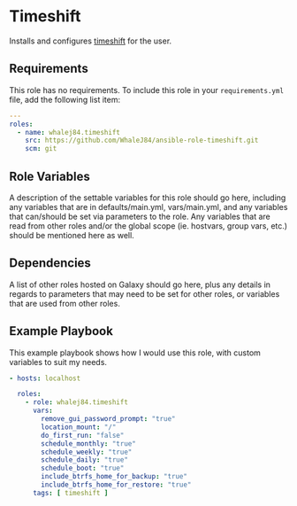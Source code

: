 Timeshift
=========

Installs and configures [timeshift](https://github.com/linuxmint/timeshift) for the user.

Requirements
------------

This role has no requirements.
To include this role in your `requirements.yml` file, add the following list item:

```yaml
---
roles:
  - name: whalej84.timeshift
    src: https://github.com/WhaleJ84/ansible-role-timeshift.git
    scm: git
```

Role Variables
--------------

A description of the settable variables for this role should go here, including any variables that are in defaults/main.yml, vars/main.yml, and any variables that can/should be set via parameters to the role. Any variables that are read from other roles and/or the global scope (ie. hostvars, group vars, etc.) should be mentioned here as well.

Dependencies
------------

A list of other roles hosted on Galaxy should go here, plus any details in regards to parameters that may need to be set for other roles, or variables that are used from other roles.

Example Playbook
----------------

This example playbook shows how I would use this role, with custom variables to suit my needs.

```yaml
- hosts: localhost

  roles:
    - role: whalej84.timeshift
      vars:
        remove_gui_password_prompt: "true"
        location_mount: "/"
        do_first_run: "false"
        schedule_monthly: "true"
        schedule_weekly: "true"
        schedule_daily: "true"
        schedule_boot: "true"
        include_btrfs_home_for_backup: "true"
        include_btrfs_home_for_restore: "true"
      tags: [ timeshift ]
```
